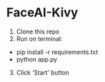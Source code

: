 ﻿# FaceAI-Kivy
1. Clone this repo
2. Run on terminal:
- pip install -r requirements.txt
- python app.py
3. Click 'Start' button
